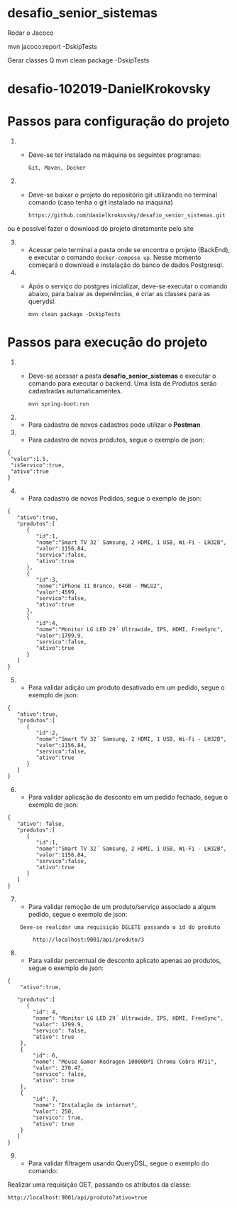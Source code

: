 # desafio_senior_sistemas


Rodar o Jacoco

mvn jacoco:report -DskipTests

Gerar classes Q
mvn clean package -DskipTests





# desafio-102019-DanielKrokovsky

# Passos para configuração do projeto

1. - Deve-se ter instalado na máquina os seguintes programas:  

        ```Git, Maven, Docker```  


2. - Deve-se baixar o projeto do repositório git utilizando no terminal comando (caso tenha o git instalado na máquina)  

        ```https://github.com/danielkrokovsky/desafio_senior_sistemas.git```  

ou é possível fazer o download do projeto diretamente pelo site  

3. - Acessar pelo terminal a pasta onde se encontra o projeto (BackEnd), e executar o comando ```docker-compose up```. Nesse momento começará o download e instalação do banco de dados Postgresql.  

4. - Após o serviço do postgres inicializar, deve-se executar o comando abaixo, para baixar as depenências, e criar as classes para as querydsl.  

        
        ```mvn clean package -DskipTests``` 
        

# Passos para execução do projeto


1. - Deve-se acessar a pasta **desafio_senior_sistemas** e executar o comando para executar o backend. Uma lista de Produtos serão cadastradas automaticamentes.

        
        ```mvn spring-boot:run```


2. - Para cadastro de novos cadastros pode utilizar o **Postman**.


3. - Para cadastro de novos produtos, segue o exemplo de json:

```
{
 "valor":1.5,
 "isServico":true,
 "ativo":true
}
```


4. - Para cadastro de novos Pedidos, segue o exemplo de json:

```
{
   "ativo":true,	
   "produtos":[
      {
         "id":1,
         "nome":"Smart TV 32´ Samsung, 2 HDMI, 1 USB, Wi-Fi - LH32B",
         "valor":1156.84,
         "servico":false,
         "ativo":true
      },
      {
         "id":3,
         "nome":"iPhone 11 Branco, 64GB - MWLU2",
         "valor":4599,
         "servico":false,
         "ativo":true
      },
      {
         "id":4,
         "nome":"Monitor LG LED 29´ Ultrawide, IPS, HDMI, FreeSync",
         "valor":1799.9,
         "servico":false,
         "ativo":true
      }
   ]
}
```


5. - Para validar adição um produto desativado em um pedido, segue o exemplo de json:

```
{
   "ativo":true,
   "produtos":[
      {
         "id":2,
         "nome":"Smart TV 32´ Samsung, 2 HDMI, 1 USB, Wi-Fi - LH32B",
         "valor":1156.84,
         "servico":false,
         "ativo":true
      }
   ]
}
```

6. - Para validar aplicação de desconto em um pedido fechado, segue o exemplo de json:

```
{
   "ativo": false,
   "produtos":[
      {
         "id":1,
         "nome":"Smart TV 32´ Samsung, 2 HDMI, 1 USB, Wi-Fi - LH32B",
         "valor":1156.84,
         "servico":false,
         "ativo":true
      }
   ]
}
```

7. - Para validar remoção de um produto/serviço associado a algum pedido, segue o exemplo de json:

```
    Deve-se realidar uma requisição DELETE passando o id do produto

        http://localhost:9001/api/produto/3

```

8. - Para validar percentual de desconto aplicato apenas ao produtos, segue o exemplo de json:

```
{
	"ativo":true,
	
   "produtos":[
      {
        "id": 4,
        "nome": "Monitor LG LED 29´ Ultrawide, IPS, HDMI, FreeSync",
        "valor": 1799.9,
        "servico": false,
        "ativo": true
    },
    {
        "id": 6,
        "nome": "Mouse Gamer Redragon 10000DPI Chroma Cobra M711",
        "valor": 270.47,
        "servico": false,
        "ativo": true
    },
    {
        "id": 7,
        "nome": "Instalação de internet",
        "valor": 250,
        "servico": true,
        "ativo": true
    }
   ]
}

```

9. - Para validar filtragem usando QueryDSL, segue o exemplo do comando:

Realizar uma requisição GET, passando os atributos da classe:

```
http://localhost:9001/api/produto?ativo=true

```

